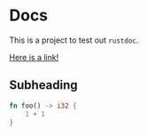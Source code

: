 # Docs

This is a project to test out `rustdoc`.

[Here is a link!](https://www.rust-lang.org)

## Subheading

```rust
fn foo() -> i32 {
    1 + 1
}
```